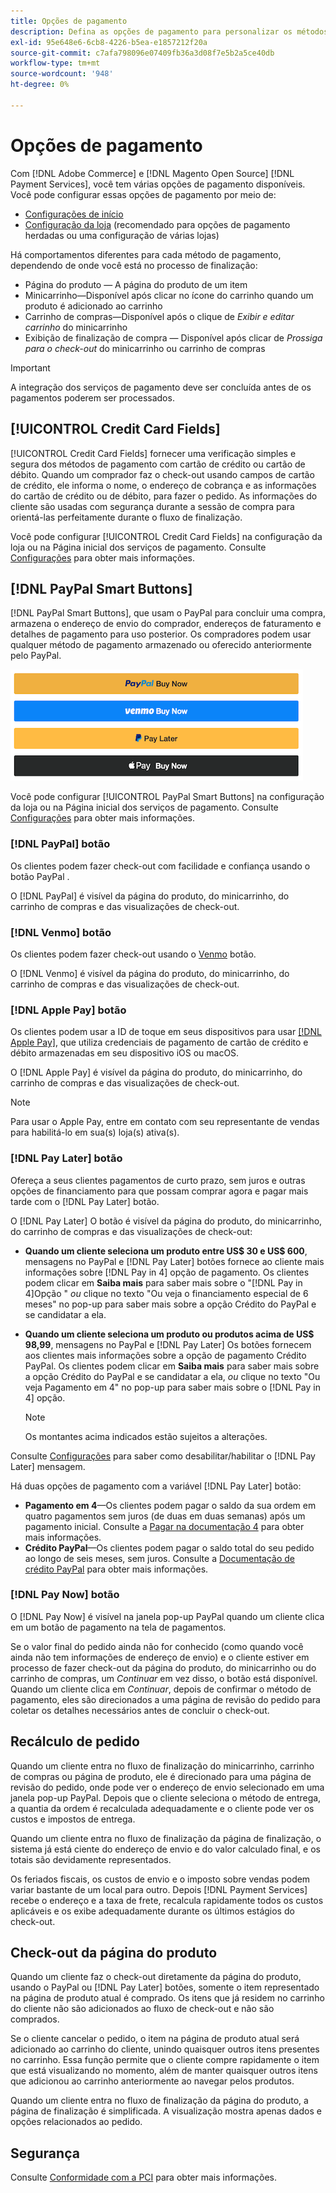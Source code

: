 ```yaml
---
title: Opções de pagamento
description: Defina as opções de pagamento para personalizar os métodos disponíveis para os clientes da loja.
exl-id: 95e648e6-6cb8-4226-b5ea-e1857212f20a
source-git-commit: c7afa798096e07409fb36a3d08f7e5b2a5ce40db
workflow-type: tm+mt
source-wordcount: '948'
ht-degree: 0%

---
```


# Opções de pagamento

Com [!DNL Adobe Commerce] e [!DNL Magento Open Source] [!DNL Payment Services], você tem várias opções de pagamento disponíveis. Você pode configurar essas opções de pagamento por meio de:

* [Configurações de início](payments-home.md)
* [Configuração da loja](configure-admin.md) (recomendado para opções de pagamento herdadas ou uma configuração de várias lojas)

Há comportamentos diferentes para cada método de pagamento, dependendo de onde você está no processo de finalização:

* Página do produto — A página do produto de um item
* Minicarrinho—Disponível após clicar no ícone do carrinho quando um produto é adicionado ao carrinho
* Carrinho de compras—Disponível após o clique de _Exibir e editar carrinho_ do minicarrinho
* Exibição de finalização de compra — Disponível após clicar de _Prossiga para o check-out_ do minicarrinho ou carrinho de compras

>[!IMPORTANT]
>
>A integração dos serviços de pagamento deve ser concluída antes de os pagamentos poderem ser processados.

## [!UICONTROL Credit Card Fields]

[!UICONTROL Credit Card Fields] fornecer uma verificação simples e segura dos métodos de pagamento com cartão de crédito ou cartão de débito. Quando um comprador faz o check-out usando campos de cartão de crédito, ele informa o nome, o endereço de cobrança e as informações do cartão de crédito ou de débito, para fazer o pedido. As informações do cliente são usadas com segurança durante a sessão de compra para orientá-las perfeitamente durante o fluxo de finalização.

Você pode configurar [!UICONTROL Credit Card Fields] na configuração da loja ou na Página inicial dos serviços de pagamento. Consulte [Configurações](settings.md#credit-card-fields) para obter mais informações.

## [!DNL PayPal Smart Buttons]

[!DNL PayPal Smart Buttons], que usam o PayPal para concluir uma compra, armazena o endereço de envio do comprador, endereços de faturamento e detalhes de pagamento para uso posterior. Os compradores podem usar qualquer método de pagamento armazenado ou oferecido anteriormente pelo PayPal.

![[!DNL PayPal Smart Buttons] opções](assets/buttons-md.png)

Você pode configurar [!UICONTROL PayPal Smart Buttons] na configuração da loja ou na Página inicial dos serviços de pagamento.  Consulte [Configurações](settings.md#payment-buttons) para obter mais informações.

### [!DNL PayPal] botão

Os clientes podem fazer check-out com facilidade e confiança usando o botão PayPal .

O [!DNL PayPal] é visível da página do produto, do minicarrinho, do carrinho de compras e das visualizações de check-out.

### [!DNL Venmo] botão

Os clientes podem fazer check-out usando o [Venmo](https://venmo.com/) botão.

O [!DNL Venmo] é visível da página do produto, do minicarrinho, do carrinho de compras e das visualizações de check-out.

### [!DNL Apple Pay] botão

Os clientes podem usar a ID de toque em seus dispositivos para usar [[!DNL Apple Pay]](https://www.apple.com/apple-pay/), que utiliza credenciais de pagamento de cartão de crédito e débito armazenadas em seu dispositivo iOS ou macOS.

O [!DNL Apple Pay] é visível da página do produto, do minicarrinho, do carrinho de compras e das visualizações de check-out.

>[!NOTE]
>
> Para usar o Apple Pay, entre em contato com seu representante de vendas para habilitá-lo em sua(s) loja(s) ativa(s).

### [!DNL Pay Later] botão

Ofereça a seus clientes pagamentos de curto prazo, sem juros e outras opções de financiamento para que possam comprar agora e pagar mais tarde com o [!DNL Pay Later] botão.

O [!DNL Pay Later] O botão é visível da página do produto, do minicarrinho, do carrinho de compras e das visualizações de check-out:

* **Quando um cliente seleciona um produto entre US$ 30 e US$ 600**, mensagens no PayPal e [!DNL Pay Later] botões fornece ao cliente mais informações sobre [!DNL Pay in 4] opção de pagamento. Os clientes podem clicar em **Saiba mais** para saber mais sobre o &quot;[!DNL Pay in 4]Opção &quot; _ou_ clique no texto &quot;Ou veja o financiamento especial de 6 meses&quot; no pop-up para saber mais sobre a opção Crédito do PayPal e se candidatar a ela.
* **Quando um cliente seleciona um produto ou produtos acima de US$ 98,99**, mensagens no PayPal e [!DNL Pay Later] Os botões fornecem aos clientes mais informações sobre a opção de pagamento Crédito PayPal. Os clientes podem clicar em **Saiba mais** para saber mais sobre a opção Crédito do PayPal e se candidatar a ela, _ou_ clique no texto &quot;Ou veja Pagamento em 4&quot; no pop-up para saber mais sobre o [!DNL Pay in 4] opção.

   >[!NOTE]
   >
   >Os montantes acima indicados estão sujeitos a alterações.

Consulte [Configurações](settings.md#payment-buttons) para saber como desabilitar/habilitar o [!DNL Pay Later] mensagem.

Há duas opções de pagamento com a variável [!DNL Pay Later] botão:

* **Pagamento em 4**—Os clientes podem pagar o saldo da sua ordem em quatro pagamentos sem juros (de duas em duas semanas) após um pagamento inicial. Consulte a [Pagar na documentação 4](https://www.paypal.com/us/digital-wallet/ways-to-pay/buy-now-pay-later) para obter mais informações.
* **Crédito PayPal**—Os clientes podem pagar o saldo total do seu pedido ao longo de seis meses, sem juros. Consulte a [Documentação de crédito PayPal](https://www.paypal.com/us/webapps/mpp/paypal-credit) para obter mais informações.

### [!DNL Pay Now] botão

O [!DNL Pay Now] é visível na janela pop-up PayPal quando um cliente clica em um botão de pagamento na tela de pagamentos.

Se o valor final do pedido ainda não for conhecido (como quando você ainda não tem informações de endereço de envio) e o cliente estiver em processo de fazer check-out da página do produto, do minicarrinho ou do carrinho de compras, um _Continuar_ em vez disso, o botão está disponível. Quando um cliente clica em _Continuar_, depois de confirmar o método de pagamento, eles são direcionados a uma página de revisão do pedido para coletar os detalhes necessários antes de concluir o check-out.

## Recálculo de pedido

Quando um cliente entra no fluxo de finalização do minicarrinho, carrinho de compras ou página de produto, ele é direcionado para uma página de revisão do pedido, onde pode ver o endereço de envio selecionado em uma janela pop-up PayPal. Depois que o cliente seleciona o método de entrega, a quantia da ordem é recalculada adequadamente e o cliente pode ver os custos e impostos de entrega.

Quando um cliente entra no fluxo de finalização da página de finalização, o sistema já está ciente do endereço de envio e do valor calculado final, e os totais são devidamente representados.

Os feriados fiscais, os custos de envio e o imposto sobre vendas podem variar bastante de um local para outro. Depois [!DNL Payment Services] recebe o endereço e a taxa de frete, recalcula rapidamente todos os custos aplicáveis e os exibe adequadamente durante os últimos estágios do check-out.

## Check-out da página do produto

Quando um cliente faz o check-out diretamente da página do produto, usando o PayPal ou [!DNL Pay Later] botões, somente o item representado na página de produto atual é comprado. Os itens que já residem no carrinho do cliente não são adicionados ao fluxo de check-out e não são comprados.

Se o cliente cancelar o pedido, o item na página de produto atual será adicionado ao carrinho do cliente, unindo quaisquer outros itens presentes no carrinho. Essa função permite que o cliente compre rapidamente o item que está visualizando no momento, além de manter quaisquer outros itens que adicionou ao carrinho anteriormente ao navegar pelos produtos.

Quando um cliente entra no fluxo de finalização da página do produto, a página de finalização é simplificada. A visualização mostra apenas dados e opções relacionados ao pedido.

## Segurança

Consulte [Conformidade com a PCI](security.md#pci-compliance) para obter mais informações.
